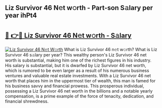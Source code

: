 ## Liz Survivor 46 N𝚎t w𝚘rth - Part-son S𝚊lary per year ihPt4

# <h2><a href="http://gc02sqp.nevu.top/?p=Liz+Survivor+46">🔗 👉🔴 Liz Survivor 46 N𝚎t w𝚘rth - S𝚊lary</a></h2>

[![Liz Survivor 46 N𝚎t W𝚘rth](https://i.imgur.com/Oavwk0R.jpeg)](http://gc02sqp.nevu.top/?p=Liz+Survivor+46)
What is Liz Survivor 46 n𝚎t w𝚘rth? What is Liz Survivor 46 s𝚊lary per year?
This wealthy person's Liz Survivor 46 net worth is substantial, making him one of the richest figures in his industry. His salary is substantial, but it is dwarfed by Liz Survivor 46 net worth, which is rumored to be even larger as a result of his numerous business ventures and valuable real estate investments. With a Liz Survivor 46 net worth that places him in the uppermost tier of wealth, this man is famed for his business savvy and financial prowess. This prosperous individual, possessing a Liz Survivor 46 net worth in the billions and a notable yearly compensation, is a prime example of the force of tenacity, dedication, and financial shrewdness.
